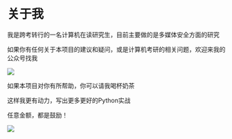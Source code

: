 # 关于我

我是跨考转行的一名计算机在读研究生，目前主要做的是多媒体安全方面的研究

如果你有任何关于本项目的建议和疑问，或是计算机考研的相关问题，欢迎来我的公众号找我

![](../picture/gzh.png)

如果本项目对你有所帮助，你可以请我喝杯奶茶

这样我更有动力，写出更多更好的Python实战

任意金额，都是鼓励！

![](../picture/vx.jpg)